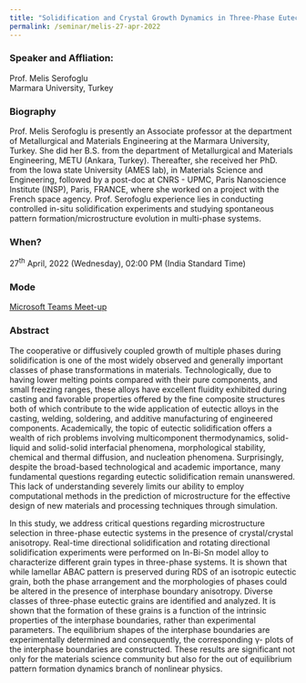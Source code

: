 ```yaml
---
title: "Solidification and Crystal Growth Dynamics in Three-Phase Eutectic Systems (27/04/22)"
permalink: /seminar/melis-27-apr-2022
---
```


### Speaker and Affliation:
Prof. Melis Serofoglu<br>
Marmara University, Turkey

### Biography
Prof. Melis Serofoglu is presently an Associate professor at the department of Metallurgical 
and Materials Engineering at the Marmara University, Turkey. She did her B.S. from the department of Metallurgical and Materials Engineering, METU (Ankara, Turkey). Thereafter, she received her PhD. from the Iowa state University (AMES lab), in Materials Science and Engineering, followed by a post-doc at CNRS - UPMC, Paris Nanoscience Institute (INSP), Paris, FRANCE, where she worked on a project with the French space agency. Prof. Serofoglu experience lies in conducting controlled in-situ solidification experiments and studying spontaneous pattern formation/microstructure evolution in multi-phase systems.

### When?
27<sup>th</sup> April, 2022 (Wednesday), 02:00 PM (India Standard Time)

### Mode
<a href="https://teams.microsoft.com/l/meetup-join/19%3ameeting_MTY0ZDRjNmYtNDM5YS00Njc0LTk4ODgtZTBlMGNkMGEyYWEz%40thread.v2/0?context=%7b%22Tid%22%3a%226f15cd97-f6a7-41e3-b2c5-ad4193976476%22%2c%22Oid%22%3a%2237cbbc90-5847-4c97-858e-f150a9d01371%22%7d" target="_blank">Microsoft Teams Meet-up</a>

### Abstract
The cooperative or diffusively coupled growth of multiple phases during
solidification is one of the most widely observed and generally important classes of
phase transformations in materials. Technologically, due to having lower melting
points compared with their pure components, and small freezing ranges, these alloys
have excellent fluidity exhibited during casting and favorable properties offered by
the fine composite structures both of which contribute to the wide application of
eutectic alloys in the casting, welding, soldering, and additive manufacturing of
engineered components. Academically, the topic of eutectic solidification offers a
wealth of rich problems involving multicomponent thermodynamics, solid-liquid and
solid-solid interfacial phenomena, morphological stability, chemical and thermal
diffusion, and nucleation phenomena. Surprisingly, despite the broad-based
technological and academic importance, many fundamental questions regarding
eutectic solidification remain unanswered. This lack of understanding severely limits
our ability to employ computational methods in the prediction of microstructure for
the effective design of new materials and processing techniques through simulation.

In this study, we address critical questions regarding microstructure selection in
three-phase eutectic systems in the presence of crystal/crystal anisotropy. Real-time
directional solidification and rotating directional solidification experiments were
performed on In-Bi-Sn model alloy to characterize different grain types in three-phase
systems. It is shown that while lamellar ABAC pattern is preserved during RDS of an
isotropic eutectic grain, both the phase arrangement and the morphologies of phases
could be altered in the presence of interphase boundary anisotropy. Diverse classes of
three-phase eutectic grains are identified and analyzed. It is shown that the formation
of these grains is a function of the intrinsic properties of the interphase boundaries,
rather than experimental parameters. The equilibrium shapes of the interphase
boundaries are experimentally determined and consequently, the corresponding γ-
plots of the interphase boundaries are constructed. These results are significant not
only for the materials science community but also for the out of equilibrium pattern
formation dynamics branch of nonlinear physics.